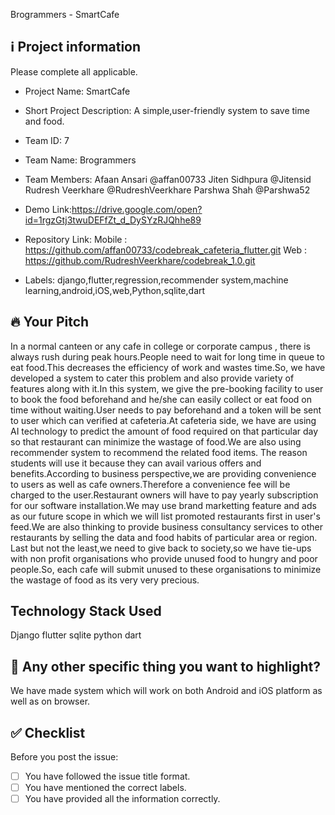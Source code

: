 Brogrammers - SmartCafe

## ℹ Project information
Please complete all applicable.

- Project Name: SmartCafe
- Short Project Description: A simple,user-friendly system to save time and food.
- Team ID: 7
- Team Name: Brogrammers
- Team Members: Afaan Ansari @affan00733
                    Jiten Sidhpura @Jitensid
                    Rudresh Veerkhare @RudreshVeerkhare
                    Parshwa Shah @Parshwa52
- Demo Link:https://drive.google.com/open?id=1rgzGtj3twuDEFfZt_d_DySYzRJQhhe89
- Repository Link:  Mobile : https://github.com/affan00733/codebreak_cafeteria_flutter.git
                                   Web :  https://github.com/RudreshVeerkhare/codebreak_1.0.git

- Labels: django,flutter,regression,recommender system,machine learning,android,iOS,web,Python,sqlite,dart

## 🔥 Your Pitch
In a normal canteen or any cafe in college or corporate campus , there is always rush during peak hours.People need to wait for long time in queue to eat food.This decreases the efficiency of work and wastes time.So, we have developed a system to cater this problem and also provide variety of features along with it.In this system, we give the pre-booking facility to user to book the food beforehand and he/she can easily collect or eat food on time without waiting.User needs to pay beforehand and a token will be sent to user which can verified at cafeteria.At cafeteria side, we have are using AI technology to predict the amount of food required on that particular day so that restaurant can minimize the wastage of food.We are also using recommender system to recommend the related food items.
The reason students will use it because they can avail various offers and benefits.According to business perspective,we are providing convenience to users as well as cafe owners.Therefore a convenience fee will be charged to the user.Restaurant owners will have to pay yearly subscription for our software installation.We may use brand marketting feature and ads as our future scope in which we will list promoted restaurants first in user's feed.We are also thinking to provide business consultancy services to other restaurants by selling the data and food habits of particular area or region.
Last but not the least,we need to give back to society,so we have tie-ups with non profit organisations who provide unused food to hungry and poor people.So, each cafe will submit unused to these organisations to minimize the wastage of food as its very very precious.

##  Technology Stack Used 
Django
flutter
sqlite
python
dart

## 🔦 Any other specific thing you want to highlight?
We have made system which will work on both Android and iOS platform as well as on browser.

## ✅ Checklist

Before you post the issue:
- [ ] You have followed the issue title format.
- [ ] You have mentioned the correct labels.
- [ ] You have provided all the information correctly.
